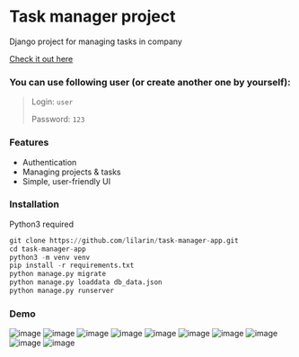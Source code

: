 # Task manager project

Django project for managing tasks in company

[Check it out here](https://task-manager-app-sal1.onrender.com)

### You can use following user (or create another one by yourself):
> Login: `user`
> 
> Password: `123`

### Features

* Authentication
* Managing projects & tasks 
* Simple, user-friendly UI

### Installation
Python3 required
```python
git clone https://github.com/lilarin/task-manager-app.git
cd task-manager-app
python3 -m venv venv
pip install -r requirements.txt
python manage.py migrate
python manage.py loaddata db_data.json
python manage.py runserver
```

### Demo
![image](https://github.com/user-attachments/assets/96c4e9e2-a7f7-420b-b9bc-b08530717f99)
![image](https://github.com/user-attachments/assets/0a4f766d-c86b-45ac-87a8-3f4632ae6669)
![image](https://github.com/user-attachments/assets/b4336bc2-ed80-4fef-a3dc-616ac8324afb)
![image](https://github.com/user-attachments/assets/0d54c5e3-8341-45d3-815e-9701906a8b37)
![image](https://github.com/user-attachments/assets/1a4de16f-794d-41a4-9b3b-7d7a865bc000)
![image](https://github.com/user-attachments/assets/0b2bfe25-5aee-4ae3-af96-6ed91eefeac1)
![image](https://github.com/user-attachments/assets/a3b937e3-c8c6-4f9c-a722-c0f994b53df0)
![image](https://github.com/user-attachments/assets/91ef11ec-d4c1-4c58-9501-52571309c27d)
![image](https://github.com/user-attachments/assets/eba297cb-552e-4f4b-a0a0-516f9d4b5829)
![image](https://github.com/user-attachments/assets/032bb78f-c5a0-4ce3-997d-66f329e6f99b)